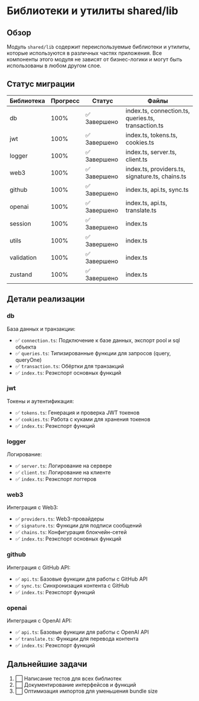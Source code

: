 # Библиотеки и утилиты shared/lib

## Обзор

Модуль `shared/lib` содержит переиспользуемые библиотеки и утилиты, которые используются в различных частях приложения.
Все компоненты этого модуля не зависят от бизнес-логики и могут быть использованы в любом другом слое.

## Статус миграции

| Библиотека       | Прогресс | Статус      | Файлы                                    |
|------------------|----------|-------------|------------------------------------------|
| db               | 100%     | ✅ Завершено | index.ts, connection.ts, queries.ts, transaction.ts |
| jwt              | 100%     | ✅ Завершено | index.ts, tokens.ts, cookies.ts          |
| logger           | 100%     | ✅ Завершено | index.ts, server.ts, client.ts           |
| web3             | 100%     | ✅ Завершено | index.ts, providers.ts, signature.ts, chains.ts |
| github           | 100%     | ✅ Завершено | index.ts, api.ts, sync.ts                |
| openai           | 100%     | ✅ Завершено | index.ts, api.ts, translate.ts           |
| session          | 100%     | ✅ Завершено | index.ts                                 |
| utils            | 100%     | ✅ Завершено | index.ts                                 |
| validation       | 100%     | ✅ Завершено | index.ts                                 |
| zustand          | 100%     | ✅ Завершено | index.ts                                 |

## Детали реализации

### db

База данных и транзакции:

- ✅ `connection.ts`: Подключение к базе данных, экспорт pool и sql объекта
- ✅ `queries.ts`: Типизированные функции для запросов (query, queryOne)
- ✅ `transaction.ts`: Обёртки для транзакций
- ✅ `index.ts`: Реэкспорт основных функций

### jwt

Токены и аутентификация:

- ✅ `tokens.ts`: Генерация и проверка JWT токенов
- ✅ `cookies.ts`: Работа с куками для хранения токенов
- ✅ `index.ts`: Реэкспорт функций

### logger

Логирование:

- ✅ `server.ts`: Логирование на сервере
- ✅ `client.ts`: Логирование на клиенте
- ✅ `index.ts`: Реэкспорт логгеров

### web3

Интеграция с Web3:

- ✅ `providers.ts`: Web3-провайдеры
- ✅ `signature.ts`: Функции для подписи сообщений
- ✅ `chains.ts`: Конфигурация блокчейн-сетей
- ✅ `index.ts`: Реэкспорт основных функций

### github

Интеграция с GitHub API:

- ✅ `api.ts`: Базовые функции для работы с GitHub API
- ✅ `sync.ts`: Синхронизация контента с GitHub
- ✅ `index.ts`: Реэкспорт функций

### openai

Интеграция с OpenAI API:

- ✅ `api.ts`: Базовые функции для работы с OpenAI API
- ✅ `translate.ts`: Функции для перевода контента
- ✅ `index.ts`: Реэкспорт функций

## Дальнейшие задачи

1. ⬜ Написание тестов для всех библиотек
2. ⬜ Документирование интерфейсов и функций
3. ⬜ Оптимизация импортов для уменьшения bundle size 